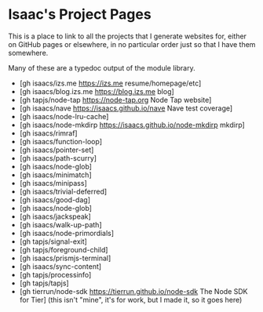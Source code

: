 # Isaac's Project Pages

This is a place to link to all the projects that I generate
websites for, either on GitHub pages or elsewhere, in no
particular order just so that I have them somewhere.

Many of these are a typedoc output of the module library.

* [gh isaacs/izs.me https://izs.me resume/homepage/etc]
* [gh isaacs/blog.izs.me https://blog.izs.me blog]
* [gh tapjs/node-tap https://node-tap.org Node Tap website]
* [gh isaacs/nave https://isaacs.github.io/nave Nave test
  coverage]
* [gh isaacs/node-lru-cache]
* [gh isaacs/node-mkdirp https://isaacs.github.io/node-mkdirp
  mkdirp]
* [gh isaacs/rimraf]
* [gh isaacs/function-loop]
* [gh isaacs/pointer-set]
* [gh isaacs/path-scurry]
* [gh isaacs/node-glob]
* [gh isaacs/minimatch]
* [gh isaacs/minipass]
* [gh isaacs/trivial-deferred]
* [gh isaacs/good-dag]
* [gh isaacs/node-glob]
* [gh isaacs/jackspeak]
* [gh isaacs/walk-up-path]
* [gh isaacs/node-primordials]
* [gh tapjs/signal-exit]
* [gh tapjs/foreground-child]
* [gh isaacs/prismjs-terminal]
* [gh isaacs/sync-content]
* [gh tapjs/processinfo]
* [gh tapjs/tapjs]
* [gh tierrun/node-sdk https://tierrun.github.io/node-sdk The
  Node SDK for Tier] (this isn't "mine", it's for work, but I
  made it, so it goes here)
